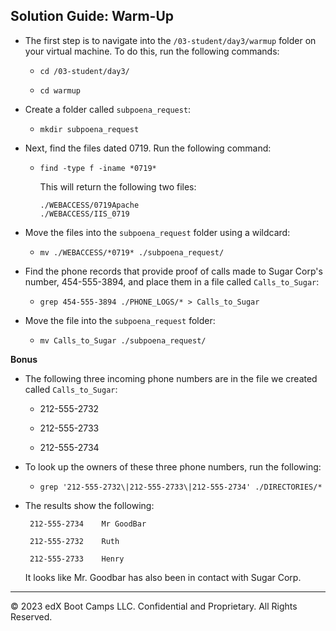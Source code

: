 ## Solution Guide: Warm-Up


- The first step is to navigate into the `/03-student/day3/warmup` folder on your virtual machine. To do this, run the following commands:

   - `cd /03-student/day3/`

   - `cd warmup`

- Create a folder called `subpoena_request`:

  - `mkdir subpoena_request`

- Next, find the files dated 0719. Run the following command:   

  - `find -type f -iname *0719*`

     This will return the following two files:

       ```
       ./WEBACCESS/0719Apache
       ./WEBACCESS/IIS_0719
       ```

- Move the files into the `subpoena_request` folder using a wildcard:

  - `mv ./WEBACCESS/*0719* ./subpoena_request/`

 - Find the phone records that provide proof of calls made to Sugar Corp's number,  454-555-3894, and place them in a file called `Calls_to_Sugar`:

   - `grep 454-555-3894 ./PHONE_LOGS/* > Calls_to_Sugar`

- Move the file into the `subpoena_request` folder:

  - `mv Calls_to_Sugar ./subpoena_request/`

**Bonus**

- The following three incoming phone numbers are in the file we created called `Calls_to_Sugar`:

  - 212-555-2732

  - 212-555-2733

  - 212-555-2734

- To look up the owners of these three phone numbers, run the following:

  -  `grep '212-555-2732\|212-555-2733\|212-555-2734' ./DIRECTORIES/*`

- The results show the following:

       212-555-2734    Mr GoodBar  

       212-555-2732    Ruth  

       212-555-2733    Henry

  It looks like Mr. Goodbar has also been in contact with Sugar Corp.      

---

© 2023 edX Boot Camps LLC. Confidential and Proprietary. All Rights Reserved.
